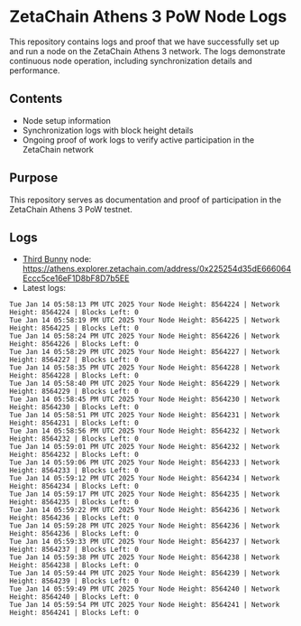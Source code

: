 # ZetaChain Athens 3 PoW Node Logs
This repository contains logs and proof that we have successfully set up and run a node on the ZetaChain Athens 3 network. The logs demonstrate continuous node operation, including synchronization details and performance.

## Contents
- Node setup information
- Synchronization logs with block height details
- Ongoing proof of work logs to verify active participation in the ZetaChain network

## Purpose
This repository serves as documentation and proof of participation in the ZetaChain Athens 3 PoW testnet.

## Logs

- [Third Bunny](https://thirdbunny.xyz/) node: https://athens.explorer.zetachain.com/address/0x225254d35dE666064Eccc5ce16eF1D8bF8D7b5EE
- Latest logs:
```
Tue Jan 14 05:58:13 PM UTC 2025 Your Node Height: 8564224 | Network Height: 8564224 | Blocks Left: 0
Tue Jan 14 05:58:19 PM UTC 2025 Your Node Height: 8564225 | Network Height: 8564225 | Blocks Left: 0
Tue Jan 14 05:58:24 PM UTC 2025 Your Node Height: 8564226 | Network Height: 8564226 | Blocks Left: 0
Tue Jan 14 05:58:29 PM UTC 2025 Your Node Height: 8564227 | Network Height: 8564227 | Blocks Left: 0
Tue Jan 14 05:58:35 PM UTC 2025 Your Node Height: 8564228 | Network Height: 8564228 | Blocks Left: 0
Tue Jan 14 05:58:40 PM UTC 2025 Your Node Height: 8564229 | Network Height: 8564229 | Blocks Left: 0
Tue Jan 14 05:58:45 PM UTC 2025 Your Node Height: 8564230 | Network Height: 8564230 | Blocks Left: 0
Tue Jan 14 05:58:51 PM UTC 2025 Your Node Height: 8564231 | Network Height: 8564231 | Blocks Left: 0
Tue Jan 14 05:58:56 PM UTC 2025 Your Node Height: 8564232 | Network Height: 8564232 | Blocks Left: 0
Tue Jan 14 05:59:01 PM UTC 2025 Your Node Height: 8564232 | Network Height: 8564232 | Blocks Left: 0
Tue Jan 14 05:59:06 PM UTC 2025 Your Node Height: 8564233 | Network Height: 8564233 | Blocks Left: 0
Tue Jan 14 05:59:12 PM UTC 2025 Your Node Height: 8564234 | Network Height: 8564234 | Blocks Left: 0
Tue Jan 14 05:59:17 PM UTC 2025 Your Node Height: 8564235 | Network Height: 8564235 | Blocks Left: 0
Tue Jan 14 05:59:22 PM UTC 2025 Your Node Height: 8564236 | Network Height: 8564236 | Blocks Left: 0
Tue Jan 14 05:59:28 PM UTC 2025 Your Node Height: 8564236 | Network Height: 8564236 | Blocks Left: 0
Tue Jan 14 05:59:33 PM UTC 2025 Your Node Height: 8564237 | Network Height: 8564237 | Blocks Left: 0
Tue Jan 14 05:59:38 PM UTC 2025 Your Node Height: 8564238 | Network Height: 8564238 | Blocks Left: 0
Tue Jan 14 05:59:44 PM UTC 2025 Your Node Height: 8564239 | Network Height: 8564239 | Blocks Left: 0
Tue Jan 14 05:59:49 PM UTC 2025 Your Node Height: 8564240 | Network Height: 8564240 | Blocks Left: 0
Tue Jan 14 05:59:54 PM UTC 2025 Your Node Height: 8564241 | Network Height: 8564241 | Blocks Left: 0
```
